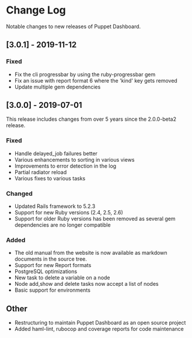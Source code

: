 # Change Log

Notable changes to new releases of Puppet Dashboard.

## [3.0.1] - 2019-11-12

### Fixed

- Fix the cli progressbar by using the ruby-progressbar gem
- Fix an issue with report format 6 where the 'kind' key gets removed
- Update multiple gem dependencies

## [3.0.0] - 2019-07-01

This release includes changes from over 5 years since the 2.0.0-beta2 release.

### Fixed

- Handle delayed_job failures better
- Various enhancements to sorting in various views
- Improvements to error detection in the log
- Partial radiator reload
- Various fixes to various tasks

### Changed

- Updated Rails framework to 5.2.3
- Support for new Ruby versions (2.4, 2.5, 2.6)
- Support for older Ruby versions has been removed as several gem dependencies
  are no longer compatible

### Added

- The old manual from the website is now available as markdown documents in the source tree.
- Support for new Report formats
- PostgreSQL optimizations
- New task to delete a variable on a node
- Node add,show and delete tasks now accept a list of nodes
- Basic support for environments

## Other

- Restructuring to maintain Puppet Dashboard as an open source project
- Added haml-lint, rubocop and coverage reports for code maintenance
